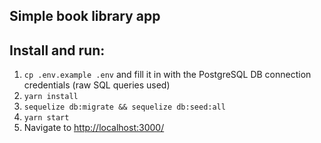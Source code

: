 ## Simple book library app

## Install and run:

1. `cp .env.example .env` and fill it in with the PostgreSQL DB connection credentials (raw SQL queries used)
2. `yarn install`
3. `sequelize db:migrate && sequelize db:seed:all`
4. `yarn start`
5. Navigate to [http://localhost:3000/](http://localhost:3000/)
